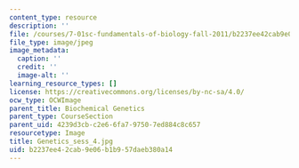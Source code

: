 ```yaml
---
content_type: resource
description: ''
file: /courses/7-01sc-fundamentals-of-biology-fall-2011/b2237ee42cab9e06b1b957daeb380a14_Genetics_sess_4.jpg
file_type: image/jpeg
image_metadata:
  caption: ''
  credit: ''
  image-alt: ''
learning_resource_types: []
license: https://creativecommons.org/licenses/by-nc-sa/4.0/
ocw_type: OCWImage
parent_title: Biochemical Genetics
parent_type: CourseSection
parent_uid: 4239d3cb-c2e6-6fa7-9750-7ed884c8c657
resourcetype: Image
title: Genetics_sess_4.jpg
uid: b2237ee4-2cab-9e06-b1b9-57daeb380a14
---
```

